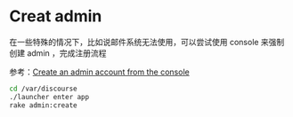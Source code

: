 # Creat admin

在一些特殊的情况下，比如说邮件系统无法使用，可以尝试使用 console 来强制创建 admin ，完成注册流程

参考：[Create an admin account from the console](https://meta.discourse.org/t/create-an-admin-account-from-the-console/17274)

```bash
cd /var/discourse
./launcher enter app
rake admin:create
```
